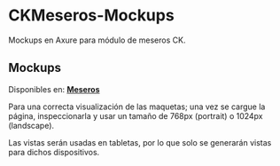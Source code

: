 # CKMeseros-Mockups

Mockups en Axure para módulo de meseros CK.

## Mockups

Disponibles en: **[Meseros](http://p1jp71.axshare.com/#c=2)**

Para una correcta visualización de las maquetas; una vez se cargue la página, inspeccionarla y usar un tamaño de 768px (portrait) o 1024px (landscape).

Las vistas serán usadas en tabletas, por lo que solo se generarán vistas para dichos dispositivos.
